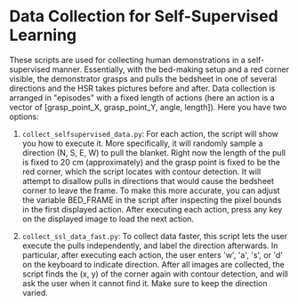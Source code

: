 # Data Collection for Self-Supervised Learning

These scripts are used for collecting human demonstrations in a self-supervised manner. Essentially, with the bed-making setup and a red corner visible, the demonstrator grasps and pulls the bedsheet in one of several directions and the HSR takes pictures before and after. Data collection is arranged in "episodes" with a fixed length of actions (here an action is a vector of [grasp_point_X, grasp_point_Y, angle, length]). Here you have two options:

1) `collect_selfsupervised_data.py`: For each action, the script will show you how to execute it. More specifically, it will randomly sample a direction (N, S, E, W) to pull the blanket. Right now the length of the pull is fixed to 20 cm (approximately) and the grasp point is fixed to be the red corner, which the script locates with contour detection. It will attempt to disallow pulls in directions that would cause the bedsheet corner to leave the frame. To make this more accurate, you can adjust the variable BED_FRAME in the script after inspecting the pixel bounds in the first displayed action. After executing each action, press any key on the displayed image to load the next action.

2) `collect_ssl_data_fast.py`: To collect data faster, this script lets the user execute the pulls independently, and label the direction afterwards. In particular, after executing each action, the user enters 'w', 'a', 's', or 'd' on the keyboard to indicate direction. After all images are collected, the script finds the (x, y) of the corner again with contour detection, and will ask the user when it cannot find it. Make sure to keep the direction varied. 
